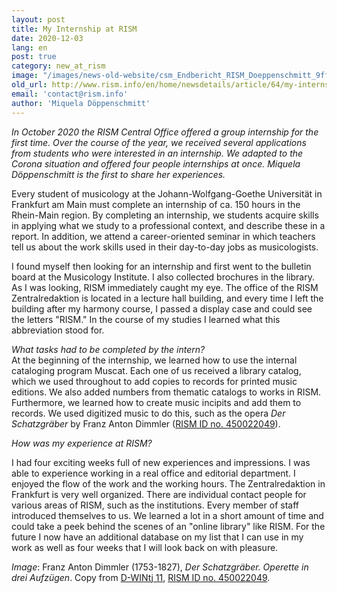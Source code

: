 ```yaml
---
layout: post
title: My Internship at RISM
date: 2020-12-03
lang: en
post: true
category: new_at_rism
image: "/images/news-old-website/csm_Endbericht_RISM_Doeppenschmitt_9ff4b81c37.jpg"
old_url: http://www.rism.info/en/home/newsdetails/article/64/my-internship-at-rism.html
email: 'contact@rism.info'
author: 'Miquela Döppenschmitt'
---
```


_In October 2020 the RISM Central Office offered a group internship for the first time. Over the course of the year, we received several applications from students who were interested in an internship. We adapted to the Corona situation and offered four people internships at once. Miquela Döppenschmitt is the first to share her experiences._   
  
Every student of musicology at the Johann-Wolfgang-Goethe Universität in Frankfurt am Main must complete an internship of ca. 150 hours in the Rhein-Main region. By completing an internship, we students acquire skills in applying what we study to a professional context, and describe these in a report. In addition, we attend a career-oriented seminar in which teachers tell us about the work skills used in their day-to-day jobs as musicologists.   
  
I found myself then looking for an internship and first went to the bulletin board at the Musicology Institute. I also collected brochures in the library. As I was looking, RISM immediately caught my eye. The office of the RISM Zentralredaktion is located in a lecture hall building, and every time I left the building after my harmony course, I passed a display case and could see the letters "RISM." In the course of my studies I learned what this abbreviation stood for.   
  
_What tasks had to be completed by the intern?_   
At the beginning of the internship, we learned how to use the internal cataloging program Muscat. Each one of us received a library catalog, which we used throughout to add copies to records for printed music editions. We also added numbers from thematic catalogs to works in RISM. Furthermore, we learned how to create music incipits and add them to records. We used digitized music to do this, such as the opera _Der Schatzgräber_ by Franz Anton Dimmler ([RISM ID no. 450022049](https://opac.rism.info/search?id=450022049&View=rism "Opens external link in new window")).  
  
_How was my experience at RISM?_  
    
I had four exciting weeks full of new experiences and impressions. I was able to experience working in a real office and editorial department. I enjoyed the flow of the work and the working hours. The Zentralredaktion in Frankfurt is very well organized. There are individual contact people for various areas of RISM, such as the institutions. Every member of staff introduced themselves to us. We learned a lot in a short amount of time and could take a peek behind the scenes of an "online library" like RISM. For the future I now have an additional database on my list that I can use in my work as well as four weeks that I will look back on with pleasure.   
  
  
_Image_: Franz Anton Dimmler (1753-1827), _Der Schatzgräber. Operette in drei Aufzügen_. Copy from [D-WINtj 11](http://mdz-nbn-resolving.de/urn:nbn:de:bvb:12-bsb00121948-1 "Opens external link in new window"), [RISM ID no. 450022049](https://opac.rism.info/search?id=450022049&View=rism "Opens external link in new window").

&nbsp;


